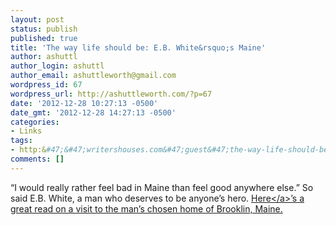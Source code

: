```yaml
---
layout: post
status: publish
published: true
title: 'The way life should be: E.B. White&rsquo;s Maine'
author: ashuttl
author_login: ashuttl
author_email: ashuttleworth@gmail.com
wordpress_id: 67
wordpress_url: http://ashuttleworth.com/?p=67
date: '2012-12-28 10:27:13 -0500'
date_gmt: '2012-12-28 14:27:13 -0500'
categories:
- Links
tags:
- http:&#47;&#47;writershouses.com&#47;guest&#47;the-way-life-should-be-the-house-of-e-b-white
comments: []
---
```

<p>&ldquo;I would really rather feel bad in Maine than feel good anywhere else.&rdquo; So said E.B. White, a man who deserves to be anyone&rsquo;s hero. <a href="http:&#47;&#47;writershouses.com&#47;guest&#47;the-way-life-should-be-the-house-of-e-b-white">Here<&#47;a>&rsquo;s a great read on a visit to the man&rsquo;s chosen home of Brooklin, Maine.</p>
